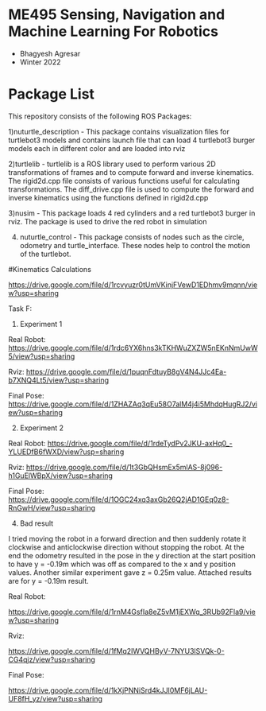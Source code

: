 # ME495 Sensing, Navigation and Machine Learning For Robotics
* Bhagyesh Agresar
* Winter 2022

# Package List

This repository consists of the following ROS Packages:

1)nuturtle_description - This package contains visualization files for turtlebot3 models and contains launch file that can load 4 turtlebot3 burger models each in different color and are loaded into rviz

2)turtlelib - turtlelib is a ROS library used to perform various 2D transformations of frames and to compute forward and inverse kinematics. The rigid2d.cpp file consists of various functions useful for calculating transformations. The diff_drive.cpp file is used to compute the forward and inverse kinematics using the functions defined in rigid2d.cpp

3)nusim - This package loads 4 red cylinders and a red turtlebot3 burger in rviz. The package is used to drive the red robot in simulation

4) nuturtle_control - This package consists of nodes such as the circle, odometry and turtle_interface. These nodes help to control the motion of the turtlebot.




#Kinematics Calculations

https://drive.google.com/file/d/1rcvyuzr0tUmVKinjFVewD1EDhmv9mqnn/view?usp=sharing


Task F:

1) Experiment 1 

Real Robot:
https://drive.google.com/file/d/1rdc6YX6hns3kTKHWuZXZW5nEKnNmUwW5/view?usp=sharing


Rviz:
https://drive.google.com/file/d/1puqnFdtuyB8gV4N4JJc4Ea-b7XNQ4Lt5/view?usp=sharing


Final Pose:
https://drive.google.com/file/d/1ZHAZAq3qEu58O7alM4j4i5MhdqHugRJ2/view?usp=sharing



2) Experiment 2

Real Robot:
https://drive.google.com/file/d/1rdeTydPv2JKU-axHq0_-YLUEDfB6fWXD/view?usp=sharing


Rviz:
https://drive.google.com/file/d/1t3GbQHsmEx5mlAS-8j096-h1GuElWBpX/view?usp=sharing


Final Pose:
https://drive.google.com/file/d/1OGC24xq3axGb26Q2jAD1GEq0z8-RnGwH/view?usp=sharing






4) Bad result

I tried moving the robot in a forward direction and then suddenly rotate it clockwise and anticlockwise direction without stopping the robot. At the end the odometry resulted in the pose in the y direction at the start position to have y = -0.19m which was off as compared to the x and y position values. Another similar experiment gave z = 0.25m value. Attached results are for y = -0.19m result.

Real Robot:

https://drive.google.com/file/d/1rnM4GsfIa8eZ5vM1jEXWq_3RUb92Fla9/view?usp=sharing


Rviz:

https://drive.google.com/file/d/1fMq2IWVQHByV-7NYU3lSVQk-0-CG4qjz/view?usp=sharing


Final Pose:

https://drive.google.com/file/d/1kXjPNNiSrd4kJJl0MF6jLAU-UF8fH_yz/view?usp=sharing